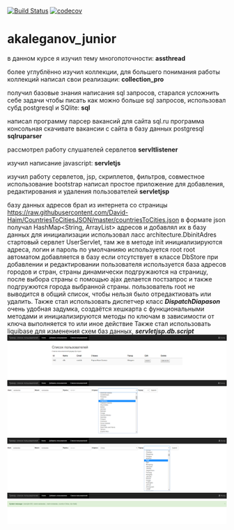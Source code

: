 [![Build Status](https://travis-ci.org/AlexandrKaleganov/akaleganov_junior.svg?branch=master)](https://travis-ci.org/AlexandrKaleganov/akaleganov_junior)
[![codecov](https://codecov.io/gh/AlexandrKaleganov/akaleganov_junior/branch/master/graph/badge.svg)](https://codecov.io/gh/AlexandrKaleganov/akaleganov_junior)
# akaleganov_junior
в данном курсе я изучил тему многопоточности: 
**assthread**

более углублённо изучил коллекции, для большего понимания работы коллекций написал свои реализации:
**collection_pro**

получил базовые знания написания sql запросов, старался усложнить себе задачи чтобы писать как можно больше sql запросов,
использовал субд postgresql и  SQlite:
**sql**

написал программу парсер вакансий для сайта sql.ru  программа консольная скачивате вакансии с сайта 
в базу данных  postgresql
**sqlruparser**

рассмотрел работу слушателей сервлетов
**servltlistener**

изучил написание javascript:
**servletjs**

изучил работу сервлетов, jsp, скриплетов, фильтров, совместное использование bootstrap
написал простое приложение для добавления, редактирования и удаления пользователей
**servletjsp**

базу данных адресов брал из интернета со страницы 
https://raw.githubusercontent.com/David-Haim/CountriesToCitiesJSON/master/countriesToCities.json
в формате json  получал HashMap<String, ArrayList<String>> адресов и добавлял их в базу данных
для инициализации использовал ласс architecture.DbinitAdres стартовый сервлет UserServlet, там же 
в методе init инициализируются адреса, логин и пароль по умолчанияю используется root root 
автоматом добавляется в базу если отсутствует в классе DbStore 
при добавлении и редактировании пользователя используется база адресов городов и стран, страны динамически подгружаются
на страницу, после выбора страны с помощью ajax делается постзапрос и также подгружются города выбранной страны.
пользователь root  не выводится в общий список, чтобы нельзя было отредактиовать или удалить.
Также стал использовать диспетчер класс **_DispatchDiapason_**  очень удобная задумка, создаётся хешкарта с функциональными методами
и инициализируются методы по ключам в зависимости от ключа выполняется то или иное действие 
Также стал использовать liquibase  для изменения схем баз данных, 
**_servletjsp.db.script_**
![Alt text](https://github.com/AlexandrKaleganov/akaleganov_junior/blob/master/img/1.png "Optional Title")
![Alt text](https://github.com/AlexandrKaleganov/akaleganov_junior/blob/master/img/2.png "Optional Title")
![Alt text](https://github.com/AlexandrKaleganov/akaleganov_junior/blob/master/img/3.png "Optional Title")
![Alt text](https://github.com/AlexandrKaleganov/akaleganov_junior/blob/master/img/4.png "Optional Title")

